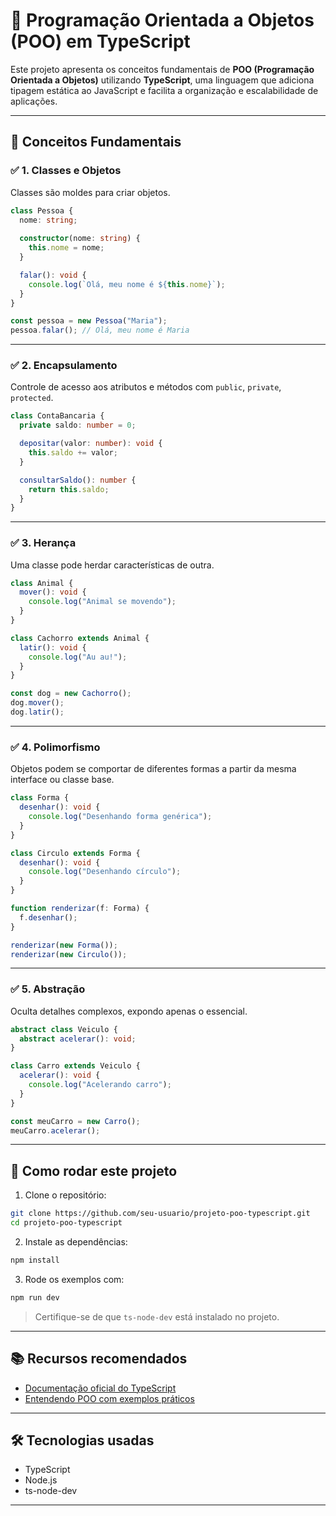 # 🧱 Programação Orientada a Objetos (POO) em TypeScript

Este projeto apresenta os conceitos fundamentais de **POO (Programação Orientada a Objetos)** utilizando **TypeScript**, uma linguagem que adiciona tipagem estática ao JavaScript e facilita a organização e escalabilidade de aplicações.

---

## 🚀 Conceitos Fundamentais

### ✅ 1. **Classes e Objetos**
Classes são moldes para criar objetos.

```ts
class Pessoa {
  nome: string;
  
  constructor(nome: string) {
    this.nome = nome;
  }

  falar(): void {
    console.log(`Olá, meu nome é ${this.nome}`);
  }
}

const pessoa = new Pessoa("Maria");
pessoa.falar(); // Olá, meu nome é Maria
````

---

### ✅ 2. **Encapsulamento**

Controle de acesso aos atributos e métodos com `public`, `private`, `protected`.

```ts
class ContaBancaria {
  private saldo: number = 0;

  depositar(valor: number): void {
    this.saldo += valor;
  }

  consultarSaldo(): number {
    return this.saldo;
  }
}
```

---

### ✅ 3. **Herança**

Uma classe pode herdar características de outra.

```ts
class Animal {
  mover(): void {
    console.log("Animal se movendo");
  }
}

class Cachorro extends Animal {
  latir(): void {
    console.log("Au au!");
  }
}

const dog = new Cachorro();
dog.mover();
dog.latir();
```

---

### ✅ 4. **Polimorfismo**

Objetos podem se comportar de diferentes formas a partir da mesma interface ou classe base.

```ts
class Forma {
  desenhar(): void {
    console.log("Desenhando forma genérica");
  }
}

class Circulo extends Forma {
  desenhar(): void {
    console.log("Desenhando círculo");
  }
}

function renderizar(f: Forma) {
  f.desenhar();
}

renderizar(new Forma());
renderizar(new Circulo());
```

---

### ✅ 5. **Abstração**

Oculta detalhes complexos, expondo apenas o essencial.

```ts
abstract class Veiculo {
  abstract acelerar(): void;
}

class Carro extends Veiculo {
  acelerar(): void {
    console.log("Acelerando carro");
  }
}

const meuCarro = new Carro();
meuCarro.acelerar();
```

---

## 🧪 Como rodar este projeto

1. Clone o repositório:

```bash
git clone https://github.com/seu-usuario/projeto-poo-typescript.git
cd projeto-poo-typescript
```

2. Instale as dependências:

```bash
npm install
```

3. Rode os exemplos com:

```bash
npm run dev
```

> Certifique-se de que `ts-node-dev` está instalado no projeto.

---

## 📚 Recursos recomendados

* [Documentação oficial do TypeScript](https://www.typescriptlang.org/docs/)
* [Entendendo POO com exemplos práticos](https://www.devmedia.com.br/programacao-orientada-a-objetos-poo/18816)

---

## 🛠️ Tecnologias usadas

* TypeScript
* Node.js
* ts-node-dev

---

